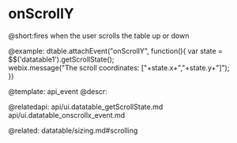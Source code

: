 onScrollY
=============


@short:fires when the user scrolls the table up or down 
	

@example:
dtable.attachEvent("onScrollY", function(){
   			var state = $$('datatable1').getScrollState();    
			webix.message("The scroll coordinates: ["+state.x+","+state.y+"]");                                                                                                                                           
}) 

@template:	api_event
@descr:


@relatedapi:
	api/ui.datatable_getScrollState.md
    api/ui.datatable_onscrollx_event.md
    
@related:
	datatable/sizing.md#scrolling